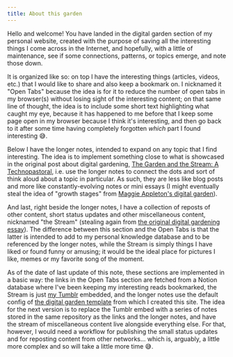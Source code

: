```yaml
---
title: About this garden
---
```


Hello and welcome! You have landed in the digital garden section of my personal website, created with the purpose of saving all the interesting things I come across in the Internet, and hopefully, with a little of maintenance, see if some connections, patterns, or topics emerge, and note those down.

It is organized like so: on top I have the interesting things (articles, videos, etc.) that I would like to share and also keep a bookmark on. I nicknamed it "Open Tabs" because the idea is for it to reduce the number of open tabs in my browser(s) without losing sight of the interesting content; on that same line of thought, the idea is to include some short text highlighting what caught my eye, because it has happened to me before that I keep some page open in my browser because I think it's interesting, and then go back to it after some time having completely forgotten _which_ part I found interesting 😅.

Below I have the longer notes, intended to expand on any topic that I find interesting. The idea is to implement something close to what is showcased in the original post about digital gardening, [The Garden and the Stream: A Technopastoral](https://hapgood.us/2015/10/17/the-garden-and-the-stream-a-technopastoral/), i.e. use the longer notes to connect the dots and sort of think aloud about a topic in particular. As such, they are less like blog posts and more like constantly-evolving notes or mini essays (I might eventually steal the idea of "growth stages" from [Maggie Appleton's digital garden](https://maggieappleton.com/garden)).

And last, right beside the longer notes, I have a collection of reposts of other content, short status updates and other miscellaneous content, nicknamed "the Stream" (stealing again from [the original digital gardening essay](https://hapgood.us/2015/10/17/the-garden-and-the-stream-a-technopastoral/)). The difference between this section and the Open Tabs is that the latter is intended to add to my personal knowledge database and to be referenced by the longer notes, while the Stream is simply things I have liked or found funny or amusing; it would be the ideal place for pictures I like, memes or my favorite song of the moment.

As of the date of last update of this note, these sections are implemented in a basic way: the links in the Open Tabs section are fetched from a Notion database where I've been keeping my interesting reads bookmarked, the Stream is just [my Tumblr](http://ricardochavezt.tumblr.com/) embedded, and the longer notes use the default config of [the digital garden template](https://github.com/maximevaillancourt/digital-garden-jekyll-template) from which I created this site. The idea for the next version is to replace the Tumblr embed with a series of notes stored in the same repository as the links and the longer notes, and have the stream of miscellaneous content live alongside everything else. For that, however, I would need a workflow for publishing the small status updates and for reposting content from other networks... which is, arguably, a little more complex and so will take a little more time 😅.